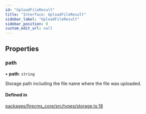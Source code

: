```yaml
---
id: "UploadFileResult"
title: "Interface: UploadFileResult"
sidebar_label: "UploadFileResult"
sidebar_position: 0
custom_edit_url: null
---
```


## Properties

### path

• **path**: `string`

Storage path including the file name where the file was uploaded.

#### Defined in

[packages/firecms_core/src/types/storage.ts:18](https://github.com/FireCMSco/firecms/blob/d45f3739/packages/firecms_core/src/types/storage.ts#L18)
